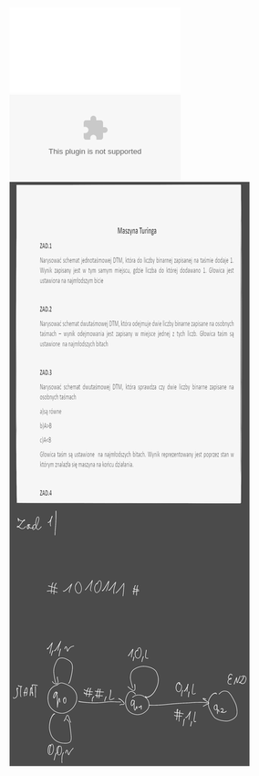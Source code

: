 ![](Notatki/Semestr%204/Algorytmy%20i%20złożoność%20obliczeniowa/Ćwiczenia/Ćwiczenie%2013/azo_cw_turing.pdf)
![](Notatki/Semestr%204/Algorytmy%20i%20złożoność%20obliczeniowa/Ćwiczenia/Ćwiczenie%2013/cwmat_12_ram.pptx)![](Notatki/Semestr%204/Algorytmy%20i%20złożoność%20obliczeniowa/Ćwiczenia/Ćwiczenie%2013/Drawing%202024-06-19%2020.35.53.excalidraw.svg)